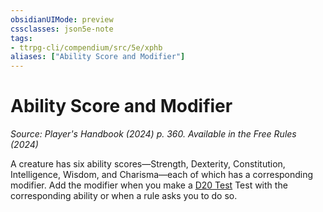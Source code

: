 ```yaml
---
obsidianUIMode: preview
cssclasses: json5e-note
tags:
- ttrpg-cli/compendium/src/5e/xphb
aliases: ["Ability Score and Modifier"]
---
```

# Ability Score and Modifier
*Source: Player's Handbook (2024) p. 360. Available in the Free Rules (2024)* 

A creature has six ability scores—Strength, Dexterity, Constitution, Intelligence, Wisdom, and Charisma—each of which has a corresponding modifier. Add the modifier when you make a [D20 Test](Mechanics/rules/variant-rules/d20-test-xphb.md) Test with the corresponding ability or when a rule asks you to do so.